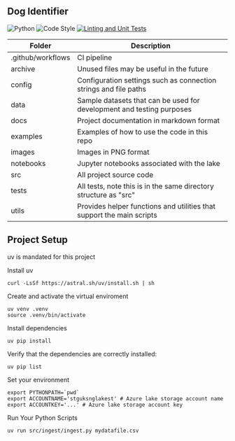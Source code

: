 ## Dog Identifier

![Python](https://img.shields.io/badge/python-3670A0?logo=python&logoColor=ffdd54&style=for-the-badge) ![Code Style](https://img.shields.io/badge/code%20style-pep8-orange) [![Linting and Unit Tests](https://github.com/Nomia-Limited/DataLake/actions/workflows/ci.yml/badge.svg)](https://github.com/Nomia-Limited/DataLake/actions/workflows/ci.yml)


| Folder | Description |
|--------|-------------|
|.github/workflows|CI pipeline|
|archive|Unused files may be useful in the future|
|config|Configuration settings such as connection strings and file paths|
|data|Sample datasets that can be used for development and testing purposes|
|docs|Project documentation in markdown format|
|examples|Examples of how to use the code in this repo|
|images|Images in PNG format|
|notebooks|Jupyter notebooks associated with the lake|
|src|All project source code|
|tests|All tests, note this is in the same directory structure as "src"|
|utils|Provides helper functions and utilities that support the main scripts|

## Project Setup

uv is mandated for this project

Install uv
````shell
curl -LsSf https://astral.sh/uv/install.sh | sh
````

Create and activate the virtual enviroment
````shell
uv venv .venv
source .venv/bin/activate
````

Install dependencies
````shell
uv pip install
````

Verify that the dependencies are correctly installed:
````shell
uv pip list
````

Set your environment
````shell
export PYTHONPATH=`pwd`
export ACCOUNTNAME='stguksnglakest' # Azure lake storage account name
export ACCOUNTKEY='...' # Azure lake storage account key
````

Run Your Python Scripts
````shell
uv run src/ingest/ingest.py mydatafile.csv
````

